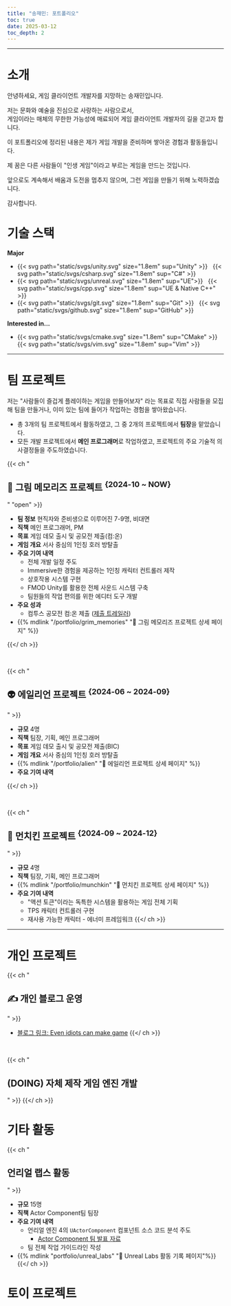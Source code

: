 ```yaml
---
title: "송재민: 포트폴리오"
toc: true
date: 2025-03-12
toc_depth: 2
---
```


---

# 소개

안녕하세요, 게임 클라이언트 개발자를 지망하는 송재민입니다.

저는 문화와 예술을 진심으로 사랑하는 사람으로서,  
게임이라는 매체의 무한한 가능성에 매료되어 게임 클라이언트 개발자의 길을 걷고자 합니다. 

이 포트폴리오에 정리된 내용은 제가 게임 개발을 준비하며 쌓아온 경험과 활동들입니다.

제 꿈은 다른 사람들이 "인생 게임"이라고 부르는 게임을 만드는 것입니다.

앞으로도 계속해서 배움과 도전을 멈추지 않으며, 그런 게임을 만들기 위해 노력하겠습니다.

감사합니다.

# 기술 스택

**Major**

* {{< svg path="static/svgs/unity.svg" size="1.8em" sup="Unity" >}} &nbsp; {{< svg path="static/svgs/csharp.svg" size="1.8em" sup="C#" >}}
* {{< svg path="static/svgs/unreal.svg" size="1.8em" sup="UE">}} &nbsp; {{< svg path="static/svgs/cpp.svg" size="1.8em" sup="UE & Native C++" >}}
* {{< svg path="static/svgs/git.svg" size="1.8em" sup="Git" >}} &nbsp; {{< svg path="static/svgs/github.svg" size="1.8em" sup="GitHub" >}}

**Interested in...**

* {{< svg path="static/svgs/cmake.svg" size="1.8em" sup="CMake" >}} &nbsp; {{< svg path="static/svgs/vim.svg" size="1.8em" sup="Vim" >}}

---

# 팀 프로젝트

저는 "사람들이 즐겁게 플레이하는 게임을 만들어보자" 라는 목표로 직접 사람들을 모집해 팀을 만들거나, 이미 있는 팀에 들어가 작업하는 경험을 쌓아왔습니다.

* 총 3개의 팀 프로젝트에서 활동하였고, 그 중 2개의 프로젝트에서 **팀장**을 맡았습니다.
* 모든 개발 프로젝트에서 **메인 프로그래머**로 작업하였고, 프로젝트의 주요 기술적 의사결정들을 주도하였습니다.

{{< ch "<h2>👻 그림 메모리즈 프로젝트 <sup class='rub_page_list_date'>{2024-10 ~ NOW}</sup></h2>" "open" >}}

* **팀 정보** 현직자와 준비생으로 이루어진 7-9명, 비대면
* **직책** 메인 프로그래머, PM
* **목표** 게임 데모 출시 및 공모전 제출(컴:온)
* **게임 개요** 서사 중심의 1인칭 호러 방탈출
* **주요 기여 내역**
  * 전체 개발 일정 주도
  * Immersive한 경험을 제공하는 1인칭 캐릭터 컨트롤러 제작
  * 상호작용 시스템 구현
  * FMOD Unity를 활용한 전체 사운드 시스템 구축
  * 팀원들의 작업 편의를 위한 에디터 도구 개발
* **주요 성과**
  * 컴투스 공모전 컴:온 제출 ([제출 트레일러](https://www.youtube.com/watch?v=EZtdZAEcpg8))
* {{% mdlink "/portfolio/grim_memories" "🔗 그림 메모리즈 프로젝트 상세 페이지" %}}

{{</ ch >}}

<br>

{{< ch "<h2>👽 에일리언 프로젝트 <sup class='rub_page_list_date'>{2024-06 ~ 2024-09}</sup></h2>" >}}

* **규모** 4명
* **직책** 팀장, 기획, 메인 프로그래머
* **목표** 게임 데모 출시 및 공모전 제출(BIC)
* **게임 개요** 서사 중심의 1인칭 호러 방탈출
* {{% mdlink "/portfolio/alien" "🔗 에일리언 프로젝트 상세 페이지" %}}
* **주요 기여 내역**

{{</ ch >}}

<br>

{{< ch "<h2>🐔 먼치킨 프로젝트 <sup class='rub_page_list_date'>{2024-09 ~ 2024-12}</sup></h2>" >}}
* **규모** 4명
* **직책** 팀장, 기획, 메인 프로그래머
* {{% mdlink "/portfolio/munchkin" "🔗 먼치킨 프로젝트 상세 페이지" %}}
* **주요 기여 내역**
  * "액션 토큰"이라는 독특한 시스템을 활용하는 게임 전체 기획
  * TPS 캐릭터 컨트롤러 구현
  * 재사용 가능한 캐릭터 - 에너미 프레임워크
{{</ ch >}}

---

# 개인 프로젝트

{{< ch "<h2>✍ 개인 블로그 운영</h2>" >}}
* [블로그 링크: Even idiots can make game](https://nachiketa3299.github.io/RUB/)
{{</ ch >}}

<br>

{{< ch "<h2>(DOING) 자체 제작 게임 엔진 개발</h2>" >}}
{{</ ch >}}

# 기타 활동

{{< ch "<h2>언리얼 랩스 활동</h2>" >}}
* **규모** 15명
* **직책** Actor Component팀 팀장
* **주요 기여 내역**
  * 언리얼 엔진 4의 `UActorComponent` 컴포넌트 소스 코드 분석 주도
    * [Actor Component 팀 발표 자료](https://docs.google.com/presentation/d/19-R6U1GwiAnyQH91bM8MlbIXAxXcxeDGW7L3T93jJ6w/edit?usp=sharing)
  * 팀 전체 작업 가이드라인 작성
* {{% mdlink "portfolio/unreal_labs" "🔗 Unreal Labs 활동 기록 페이지"%}}
{{</ ch >}}

# 토이 프로젝트
